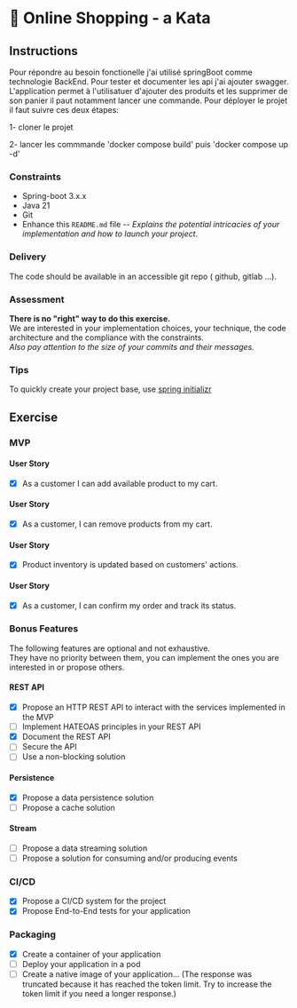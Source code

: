 # 🛒 Online Shopping - a Kata

## Instructions
Pour répondre au besoin fonctionelle j'ai utilisé springBoot comme technologie BackEnd. Pour tester et documenter les api j'ai ajouter swagger.
L'application permet à l'utilisatuer d'ajouter des produits et les supprimer de son panier il paut notamment lancer une commande.
Pour déployer le projet il faut suivre ces deux étapes:

1- cloner le projet

2- lancer les commmande 'docker compose build' puis 'docker compose up -d'

### Constraints
- Spring-boot 3.x.x
- Java 21
- Git
- Enhance this `README.md` file -- _Explains the potential intricacies of your implementation and how to launch your project_.

### Delivery
The code should be available in an accessible git repo ( github, gitlab ...).

### Assessment
**There is no "right" way to do this exercise.**\
We are interested in your implementation choices, your technique, the code architecture and the compliance with the constraints.\
_Also pay attention to the size of your commits and their messages._

### Tips
To quickly create your project base, use [spring initializr](https://start.spring.io/)

## Exercise
### MVP
#### User Story
- [X] As a customer I can add available product to my cart.

#### User Story
- [X] As a customer, I can remove products from my cart.

#### User Story
- [X] Product inventory is updated based on customers' actions.

#### User Story
- [X] As a customer, I can confirm my order and track its status.


### Bonus Features
The following features are optional and not exhaustive.\
They have no priority between them, you can implement the ones you are interested in or propose others.

#### REST API
- [X] Propose an HTTP REST API to interact with the services implemented in the MVP
- [ ] Implement HATEOAS principles in your REST API
- [X] Document the REST API
- [ ] Secure the API
- [ ] Use a non-blocking solution

#### Persistence
- [X] Propose a data persistence solution
- [ ] Propose a cache solution

#### Stream
- [ ] Propose a data streaming solution
- [ ] Propose a solution for consuming and/or producing events

### CI/CD
- [X] Propose a CI/CD system for the project
- [X] Propose End-to-End tests for your application

### Packaging
- [X] Create a container of your application
- [ ] Deploy your application in a pod
- [ ] Create a native image of your application... (The response was truncated because it has reached the token limit. Try to increase the token limit if you need a longer response.)
